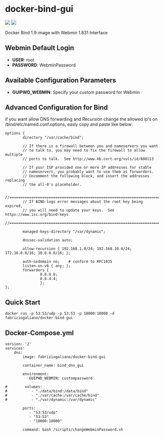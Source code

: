 # docker-bind-gui
[![](https://images.microbadger.com/badges/version/fabriziogaliano/docker-bind-gui.svg)](https://microbadger.com/images/fabriziogaliano/docker-bind-gui "Get your own version badge on microbadger.com") [![](https://images.microbadger.com/badges/image/fabriziogaliano/docker-bind-gui.svg)](https://microbadger.com/images/fabriziogaliano/docker-bind-gui "Get your own image badge on microbadger.com")

Docker Bind 1.9 image with Webmin 1.831 Interface

## Webmin Default Login


* __USER__: root
* __PASSWORD__: WebminPassword


## Available Configuration Parameters

* __GUIPWD_WEBMIN__: Specify your custom password for Webmin

## Advanced Configuration for Bind

if you want allow DNS forwarding and Recursion change the allowed ip's on /bind/etc/named.conf.options, easly copy and paste like below:

```
options {
        directory "/var/cache/bind";

        // If there is a firewall between you and nameservers you want
        // to talk to, you may need to fix the firewall to allow multiple
        // ports to talk.  See http://www.kb.cert.org/vuls/id/800113

        // If your ISP provided one or more IP addresses for stable
        // nameservers, you probably want to use them as forwarders.
        // Uncomment the following block, and insert the addresses replacing
        // the all-0's placeholder.

        //========================================================================
        // If BIND logs error messages about the root key being expired,
        // you will need to update your keys.  See https://www.isc.org/bind-keys
        //========================================================================

        managed-keys-directory "/var/dynamic";

        dnssec-validation auto;

        allow-recursion { 192.168.1.0/24; 192.168.10.0/24; 172.16.0.0/16; 10.0.0.0/16; };

        auth-nxdomain no;    # conform to RFC1035
        listen-on-v6 { any; };
        forwarders {
                8.8.8.8;
                8.8.4.4;
                };
};
```

## Quick Start

```
docker run -p 53:53/udp -p 53:53 -p 10000:10000 -d fabriziogaliano/docker-bind-gui
```

## Docker-Compose.yml

```
version: '2'
services:
    dns:
        image: fabriziogaliano/docker-bind-gui

        container_name: bind_dns_gui

        environment:
           GUIPWD_WEBMIN: custompassword

#        volumes:
#           - "./data/bind:/data/bind"
#           - "./var/cache:/var/cache/bind"
#           - "./var/dynamic:/var/dynamic"

        ports:
           - "53:53/udp"
           - "53:53"
           - "10000:10000"

        command: bash /scripts/changeWebminPassword.sh
```
